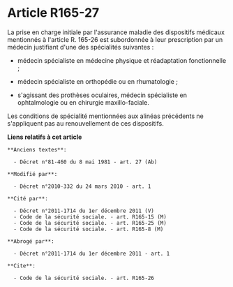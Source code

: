 # Article R165-27

La prise en charge initiale par l'assurance maladie des dispositifs médicaux mentionnés à l'article R. 165-26 est subordonnée
à leur prescription par un médecin justifiant d'une des spécialités suivantes :

- médecin spécialiste en médecine physique et réadaptation fonctionnelle ;

- médecin spécialiste en orthopédie ou en rhumatologie ;

- s'agissant des prothèses oculaires, médecin spécialiste en ophtalmologie ou en chirurgie maxillo-faciale. 

Les conditions de spécialité mentionnées aux alinéas précédents ne s'appliquent pas au renouvellement de ces dispositifs.

**Liens relatifs à cet article**

	**Anciens textes**:

	  - Décret n°81-460 du 8 mai 1981 - art. 27 (Ab)

	**Modifié par**:

	  - Décret n°2010-332 du 24 mars 2010 - art. 1

	**Cité par**:

	  - Décret n°2011-1714 du 1er décembre 2011 (V)
	  - Code de la sécurité sociale. - art. R165-15 (M)
	  - Code de la sécurité sociale. - art. R165-25 (M)
	  - Code de la sécurité sociale. - art. R165-8 (M)

	**Abrogé par**:

	  - Décret n°2011-1714 du 1er décembre 2011 - art. 1

	**Cite**:

	  - Code de la sécurité sociale. - art. R165-26
